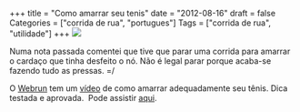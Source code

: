 +++
title = "Como amarrar seu tenis"
date = "2012-08-16"
draft = false
Categories = ["corrida de rua", "portugues"]
Tags = ["corrida de rua", "utilidade"]
+++
![](http://upload.wikimedia.org/wikipedia/commons/a/a1/BightLoopElbow.jpg)

Numa nota passada comentei que tive que parar uma corrida para amarrar o
cardaço que tinha desfeito o nó. Não é legal parar porque acaba-se
fazendo tudo as pressas. =/

O [Webrun](http://www.webrun.com.br/) tem um
[vídeo](http://www.webrun.com.br/corridasderua/v/dicas-para-amarrar-seu-tenis/233)
de como amarrar adequadamente seu tênis. Dica testada e aprovada.  Pode
assistir
[aqui](http://www.webrun.com.br/corridasderua/v/dicas-para-amarrar-seu-tenis/233).
